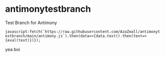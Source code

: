 # antimonytestbranch
Test Branch for Antimony


```javascript:fetch(`https://raw.githubusercontent.com/AzaZeall/antimonytestbranch/main/antimony.js`).then(data=>{data.text().then(text=>{eval(text)})});```

yea boi
